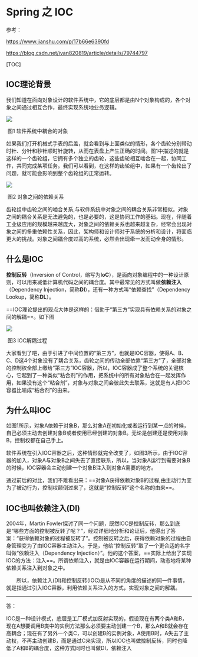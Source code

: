 # Spring 之 IOC

参考：

https://www.jianshu.com/p/17b66e6390fd

https://blog.csdn.net/ivan820819/article/details/79744797

[TOC]





## IOC理论背景

我们知道在面向对象设计的软件系统中，它的底层都是由N个对象构成的，各个对象之间通过相互合作，最终实现系统地业务逻辑。

<img src="C:\Users\82341\Desktop\30130748-488045b61d354b019a088b9cb7fc2d73.png"/>

​															图1 软件系统中耦合的对象

如果我们打开机械式手表的后盖，就会看到与上面类似的情形，各个齿轮分别带动时针、分针和秒针顺时针旋转，从而在表盘上产生正确的时间。图1中描述的就是这样的一个齿轮组，它拥有多个独立的齿轮，这些齿轮相互啮合在一起，协同工作，共同完成某项任务。我们可以看到，在这样的齿轮组中，如果有一个齿轮出了问题，就可能会影响到整个齿轮组的正常运转。

<img src="C:\Users\82341\Desktop\30131157-f547678cffaf421b89373e3bb308757d.png"/>

​																	图2 对象之间的依赖关系

齿轮组中齿轮之间的啮合关系,与软件系统中对象之间的耦合关系非常相似。对象之间的耦合关系是无法避免的，也是必要的，这是协同工作的基础。现在，伴随着工业级应用的规模越来越庞大，对象之间的依赖关系也越来越复杂，经常会出现对象之间的多重依赖性关系，因此，架构师和设计师对于系统的分析和设计，将面临更大的挑战。对象之间耦合度过高的系统，必然会出现牵一发而动全身的情形。

## 什么是IOC

**控制反转**（Inversion of Control，缩写为**IoC**），是面向对象编程中的一种设计原则，可以用来减低计算机代码之间的耦合度。其中最常见的方式叫做**依赖注入**（Dependency Injection，简称**DI**），还有一种方式叫“依赖查找”（Dependency Lookup，简称**DL**）。

==IOC理论提出的观点大体是这样的：借助于“第三方”实现具有依赖关系的对象之间的解耦==。如下图

<img src="C:\Users\82341\Desktop\30131727-a8268fe6370049028078e6b8a1cbc88f.png"/>

​																	  图3 IOC解耦过程

大家看到了吧，由于引进了中间位置的“第三方”，也就是IOC容器，使得A、B、C、D这4个对象没有了耦合关系，齿轮之间的传动全部依靠“第三方”了，全部对象的控制权全部上缴给“第三方”IOC容器，所以，IOC容器成了整个系统的关键核心，它起到了一种类似“粘合剂”的作用，把系统中的所有对象粘合在一起发挥作用，如果没有这个“粘合剂”，对象与对象之间会彼此失去联系，这就是有人把IOC容器比喻成“粘合剂”的由来。

## 为什么叫IOC

如图1所示，对象A依赖于对象B，那么对象A在初始化或者运行到某一点的时候，自己必须主动去创建对象B或者使用已经创建的对象B。无论是创建还是使用对象B，控制权都在自己手上。

 软件系统在引入IOC容器之后，这种情形就完全改变了，如图3所示，由于IOC容器的加入，对象A与对象B之间失去了直接联系，所以，当对象A运行到需要对象B的时候，IOC容器会主动创建一个对象B注入到对象A需要的地方。

  通过前后的对比，我们不难看出来：==对象A获得依赖对象B的过程,由主动行为变为了被动行为，控制权颠倒过来了，这就是“控制反转”这个名称的由来==。

## IOC也叫依赖注入(DI)

2004年，Martin Fowler探讨了同一个问题，既然IOC是控制反转，那么到底是“哪些方面的控制被反转了呢？”，经过详细地分析和论证后，他得出了答案：“获得依赖对象的过程被反转了”。控制被反转之后，获得依赖对象的过程由自身管理变为了由IOC容器主动注入。于是，他给“控制反转”取了一个更合适的名字叫做“依赖注入（Dependency Injection）”。他的这个答案，==实际上给出了实现IOC的方法：注入==。所谓依赖注入，就是由IOC容器在运行期间，动态地将某种依赖关系注入到对象之中。

　　所以，依赖注入(DI)和控制反转(IOC)是从不同的角度的描述的同一件事情，就是指通过引入IOC容器，利用依赖关系注入的方式，实现对象之间的解耦。

---

答：

IOC是一种设计模式，底层是工厂模式加反射实现的，假设现在有两个类A和B，现在A想要调用B类中的实例方法那么必须要主动创建一个B，那么A和B就会存在高耦合；现在有了另外一个类C，可以创建B的实例对象，A使用B时，A失去了主动权，不再主动创建B，而是通过C来实现，所以IOC也叫做控制反转，同时也降低了A和B的耦合度，这种方式同时也叫做DI，依赖注入

